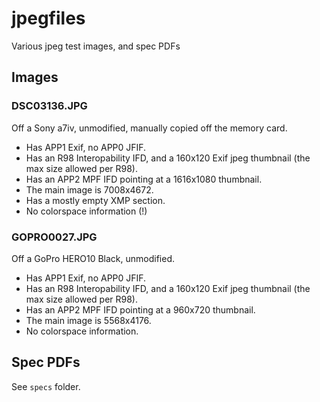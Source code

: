 jpegfiles
=========

Various jpeg test images, and spec PDFs

Images
------

### DSC03136.JPG

Off a Sony a7iv, unmodified, manually copied off the memory card.

* Has APP1 Exif, no APP0 JFIF.
* Has an R98 Interopability IFD, and a 160x120 Exif jpeg thumbnail
  (the max size allowed per R98).
* Has an APP2 MPF IFD pointing at a 1616x1080 thumbnail.
* The main image is 7008x4672.
* Has a mostly empty XMP section.
* No colorspace information (!)


### GOPRO0027.JPG

Off a GoPro HERO10 Black, unmodified.

* Has APP1 Exif, no APP0 JFIF.
* Has an R98 Interopability IFD, and a 160x120 Exif jpeg thumbnail
  (the max size allowed per R98).
* Has an APP2 MPF IFD pointing at a 960x720 thumbnail.
* The main image is 5568x4176.
* No colorspace information.

Spec PDFs
---------

See `specs` folder.
